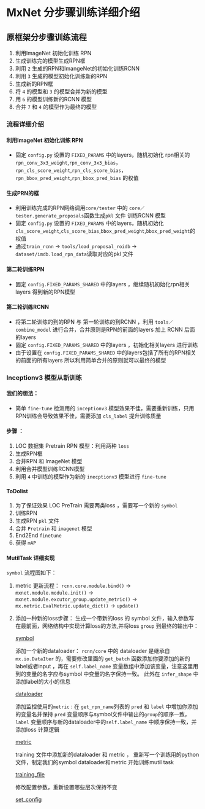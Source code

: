 # MxNet 分步骤训练详细介绍
## 原框架分步骤训练流程
1. 利用ImageNet 初始化训练 RPN 
2. 生成训练完的模型生成RPN框
3. 利用 `2` 生成的RPN和ImangeNet的初始化训练RCNN
4. 利用 `3` 生成的模型初始化训练新的RPN
5. 生成新的RPN框
6. 将 `4` 的模型和 `3` 的模型合并为新的模型
7. 用 `6` 的模型训练新的RCNN 模型
8. 合并 `7` 和 `4` 的模型作为最终的模型

### 流程详细介绍
#### 利用ImageNet 初始化训练 RPN 

* 固定 `config.py` 设置的 `FIXED_PARAMS` 中的layers，随机初始化 rpn相关的`rpn_conv_3x3_weight`,`rpn_conv_3x3_bias`，`rpn_cls_score_weight`,`rpn_cls_score_bias`，`rpn_bbox_pred_weight`,`rpn_bbox_pred_bias` 的权值

#### 生成PRN的框

* 利用训练完成的RPN网络调用`core/tester` 中的 `core／tester.generate_proposals`函数生成`pkl` 文件
训练RCNN 模型
* 固定 `config.py` 设置的 `FIXED_PARAMS` 中的layers，随机初始化 `cls_score_weight`,`cls_score_bias`,`bbox_pred_weight`,`bbox_pred_weight`的权值
* 通过`train_rcnn` -> `tools/load_proposal_roidb` -> `dataset/imdb.load_rpn_data`读取对应的pkl 文件

#### 第二轮训练RPN

* 固定 `config.FIXED_PARAMS_SHARED` 中的layers ，继续随机初始化rpn相关layers 得到新的RPN模型

#### 第二轮训练RCNN
* 将第二轮训练的到的RPN 与 第一轮训练的到RCNN ，利用 `tools／combine_model` 进行合并，合并原则是RPN的前面的layers 加上 RCNN 后面的layers
* 固定 `config.FIXED_PARAMS_SHARED` 中的layers ，初始化相关layers 进行训练
* 由于设置在 `config.FIXED_PARAMS_SHARED` 中的layers包括了所有的RPN相关的前面的所有layers 所以利用简单合并的原则就可以最终的模型

### Inceptionv3 模型从新训练

#### 我们的想法：
* 简单 `fine-tune` 检测用的 `inceptionv3` 模型效果不佳，需要重新训练，只用RPN训练会导致效果不佳，需要添加 `cls_label` 提升训练质量

#### 步骤 ：
1. LOC 数据集 Pretrain RPN 模型：利用两种 `loss`
2. 生成RPN框
3. 合并RPN 和 ImageNet 模型
4. 利用合并模型训练RCNN模型
5. 利用 `4` 中训练的模型作为新的 `inecptionv3` 模型进行 `fine-tune` 

#### ToDolist
1. 为了保证效果 LOC PreTrain 需要两类loss ，需要写一个新的 `symbol`
2. 训练RPN
3. 生成RPN `pkl` 文件 
4. 合并 `Pretrain` 和 `imagenet` 模型
5. End2End `finetune`
6. 获得 `mAP`
 
#### MutilTask 详细实现
`symbol` 流程图如下：
1. metric 更新流程：
	`rcnn.core.module.bind()` -> `mxnet.module.module.init()` -> `mxnet.module.excutor_group.update_metric()` -> `mx.metric.EvalMetric.update_dict()` -> `update()` 

2. 添加一种新的loss步骤：
	生成一个带新的loss 的 symbol 文件，输入参数写在最前面，网络结构中实现计算loss的方法,并将loss `group` 到最终的输出中：
	
	[symbol](https://github.com/likelyzhao/mxnet/blob/dev-faster-rcnn/example/rcnn/rcnn/symbol/symbol_inceptionv3.py#L391-L456) 
	
	添加一个新的dataloader：
	`rcnn/core` 中的 dataloader 是继承自 `mx.io.DataIter` 的，需要修改里面的 `get_batch` 函数添加你要添加的新的label或者input ，再在 `self.label_name` 变量数组中添加该变量，注意这里用到的变量的名字应与symbol 中变量的名字保持一致。 此外在 `infer_shape` 中添加label的大小的信息
	
	[dataloader](https://github.com/likelyzhao/mxnet/blob/dev-faster-rcnn/example/rcnn/rcnn/core/loader.py#L397-L586)
	
	添加监控使用的`metric` : 在 `get_rpn_name`列表的 `pred` 和 `label` 中增加你添加的变量名并保持 `pred` 变量顺序与symbol文件中输出的`group`的顺序一致，`label` 变量顺序与新的dataloader中的`self.label_name` 中顺序保持一致，并添加loss 计算逻辑
	
	[metric](https://github.com/likelyzhao/mxnet/blob/dev-faster-rcnn/example/rcnn/rcnn/core/metric.py#L71-L97)
	
	training 文件中添加新的dataloader 和 metric ，
   重新写一个训练用的python 文件，制定我们的symbol dataloader和metric 开始训练mutil task
   
   [training_file](https://github.com/likelyzhao/mxnet/blob/dev-faster-rcnn/example/rcnn/rcnn/tools/train_rpn_mutiltask.py)
   
   修改配置参数，重新设置哪些层次保持不变
   
   [set_config](https://github.com/likelyzhao/mxnet/blob/dev-faster-rcnn/example/rcnn/rcnn/config.py#L169)
   
   
	




